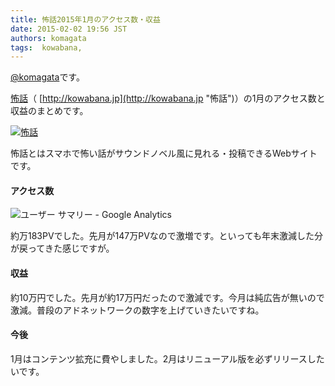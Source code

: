 ```yaml
---
title: 怖話2015年1月のアクセス数・収益
date: 2015-02-02 19:56 JST
authors: komagata
tags:  kowabana, 
---
```

 [@komagata](http://twitter.com/komagata)です。

 [怖話](http://kowabana.jp "怖話")（ [http://kowabana.jp](http://kowabana.jp "怖話")）の1月のアクセス数と収益のまとめです。

[![怖話](http://i.gyazo.com/ff5b492d054535e070efa53593bbbc26.png)](http://kowabana.jp)

怖話とはスマホで怖い話がサウンドノベル風に見れる・投稿できるWebサイトです。

#### アクセス数

![ユーザー サマリー - Google Analytics](http://i.gyazo.com/b263f7e65241e915fd24c92fa4b30397.png)

約万183PVでした。先月が147万PVなので激増です。といっても年末激減した分が戻ってきた感じですが。

#### 収益

約10万円でした。先月が約17万円だったので激減です。今月は純広告が無いので激減。普段のアドネットワークの数字を上げていきたいですね。

#### 今後

1月はコンテンツ拡充に費やしました。2月はリニューアル版を必ずリリースしたいです。